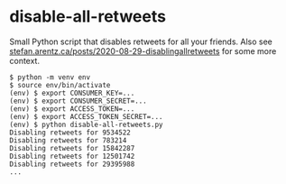 # disable-all-retweets

Small Python script that disables retweets for all your friends. Also see [stefan.arentz.ca/posts/2020-08-29-disablingallretweets](https://stefan.arentz.ca/posts/2020-08-29-disablingallretweets/) for some more context.

```
$ python -m venv env
$ source env/bin/activate
(env) $ export CONSUMER_KEY=...
(env) $ export CONSUMER_SECRET=...
(env) $ export ACCESS_TOKEN=...
(env) $ export ACCESS_TOKEN_SECRET=...
(env) $ python disable-all-retweets.py
Disabling retweets for 9534522
Disabling retweets for 783214
Disabling retweets for 15842287
Disabling retweets for 12501742
Disabling retweets for 29395988
...
```

